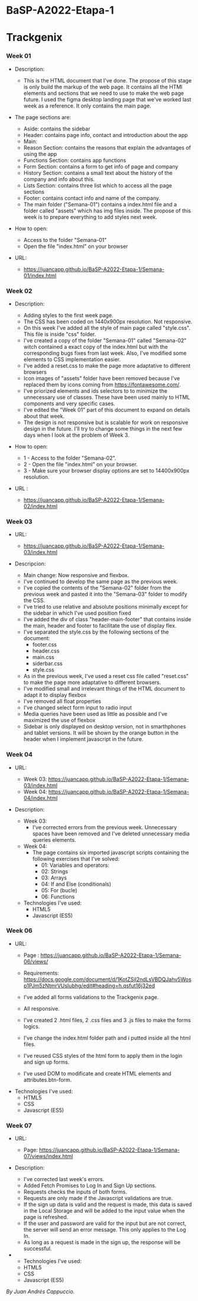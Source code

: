 # BaSP-A2022-Etapa-1
# Trackgenix

### Week 01

- Description:
    - This is the HTML document that I've done. The propose of this stage is only build the markup of the web page. It contains all the HTMl elements and sections that we need to use to make the web page future. I used the figma desktop landing page that we've worked last week as a reference. It only contains the main page.

- The page sections are:
    - Aside: contains the sidebar
    - Header: contains page info, contact and introduction about the app
    - Main:
    - Reason Section: contains the reasons that explain the advantages of using the app
    - Functions Section: contains app functions
    - Form Section: contains a form to get info of page and company
    - History Section: contains a small text about the history of the company and info about this.
    - Lists Section: contains three list which to access all the page sections
    - Footer: contains contact info and name of the company.
    - The main folder ("Semana-01") contains a index.html file and a folder called "assets" which has img files inside. The propose of this week is to prepare everything to add styles next week.

- How to open:
    - Access to the folder "Semana-01"
    - Open the file "index.html" on your browser

- URL:
  - https://juancapp.github.io/BaSP-A2022-Etapa-1/Semana-01/index.html



### Week 02

- Description:
    - Adding styles to the first week page.
    - The CSS has been coded on 1440x900px resolution. Not responsive.
    - On this week I've added all the style of main page called "style.css". This file is inside "css" folder.
    - I've created a copy of the folder "Semana-01" called "Semana-02" witch contained a exact copy of the index.html but with the corresponding bugs fixes from last week. Also, I've modified some elements to CSS implementation easier.
    - I've added a reset.css to make the page more adaptative to different  browsers
    - Icon images of "assets" folder have been removed because I've replaced them by icons coming from https://fontawesome.com/.
    - I've priorized elements and ids selectors to to minimize the unnecessary use of classes. These have been used mainly to HTML components and very specific cases.
    - I've edited the "Week 01" part of this document to expand on details about that week.
    - The design is not responsive but is scalable for work on responsive design in the future. I'll try to change some things in the next few days when I look at the problem of Week 3.

- How to open:
    - 1 - Access to the folder "Semana-02".
    - 2 - Open the file "index.html" on your browser.
    - 3 - Make sure your browser display options are set to 14400x900px resolution.

- URL :
  - https://juancapp.github.io/BaSP-A2022-Etapa-1/Semana-02/index.html


### Week 03

- URL:
  - https://juancapp.github.io/BaSP-A2022-Etapa-1/Semana-03/index.html

- Descripcion:
    - Main change: Now responsive and flexbox.
    - I've continued to develop the same page as the previous week.
    - I've copied the contents of the "Semana-02" folder from the previous week and pasted it into the "Semana-03" folder to modify the CSS.
    - I've tried to use relative and absolute positions minimally except for the sidebar in which I've used position fixed
    - I've added the div of class "header-main-footer" that contains inside the main, header and footer to facilitate the use of display flex.
    - I've separated the style.css by the following sections of the document:
        - footer.css
        - header.css
        - main.css
        - siderbar.css
        - style.css
    - As in the previous week, I've used a reset css file called "reset.css" to make the page more adaptative to different  browsers.
    - I've modified small and irrelevant  things of the HTML document to adapt it to display flexbox
    - I've removed all float properties
    - I've changed select form input to radio input
    - Media queries have been used as little as possible and I've maximized the use of flexbox
    - Sidebar is only displayed on desktop version, not in smarthphones and tablet versions. It will be shown by the orange button in the header when I implement javascript in the future.

### Week 04
- URL:
  - Week 03: https://juancapp.github.io/BaSP-A2022-Etapa-1/Semana-03/index.html
  - Week 04: https://juancapp.github.io/BaSP-A2022-Etapa-1/Semana-04/index.html

- Description:
    - Week  03:
      - I've corrected errors from the previous week. Unnecessary spaces have been removed and I've deleted unnecessary media queries elements.
    - Week 04:
       - The page contains six imported javascript scripts containing the following exercises that I've solved:
         - 01: Variables and operators:
         - 02: Strings
         - 03: Arrays
         - 04: If and Else (conditionals)
         - 05: For (bucle)
         - 06: Functions
     -  Technologies I've used:
         - HTML5
         - Javascript (ES5)

### Week 06
- URL:
  - Page : https://juancapp.github.io/BaSP-A2022-Etapa-1/Semana-06/views/
  - Requirements: https://docs.google.com/document/d/1KotZSjI2ndLsVBDQJahv5Wosp1PJm5zNtmrVUsIubhg/edit#heading=h.qsfut16j32ed

  - I've added all forms validations to the Trackgenix page.
  - All responsive.
  - I've created 2 .html files, 2 .css files and 3 .js files to make the forms logics.
  - I've change the index.html folder path and i putted inside all the html files.
  - I've reused CSS styles of the html form to apply them in the login and sign up forms.
  - I've used DOM to modificate and create HTML elements and attributes.btn-form.
- Technologies I've used:
  - HTML5
  - CSS
  - Javascript (ES5)

### Week 07
- URL:
  - Page: https://juancapp.github.io/BaSP-A2022-Etapa-1/Semana-07/views/index.html

- Description:
  - I've corrected last week's errors.
  - Added Fetch Promises to Log In and Sign Up sections.
  - Requests checks the inputs of both forms.
  - Requests are only made if the Javascript validations are true.
  - If the sign up data is valid and the request is made, this data is saved in the Local Storage and will be added to the input value when the page is refreshed.
  - If the user and password are valid for the input but are not correct, the server will send an error message. This only applies to the Log In.
  - As long as a request is made in the sign up, the response will be successful.
- - Technologies I've used:
  - HTML5
  - CSS
  - Javascript (ES5)

 _By Juan Andrés Cappuccio._